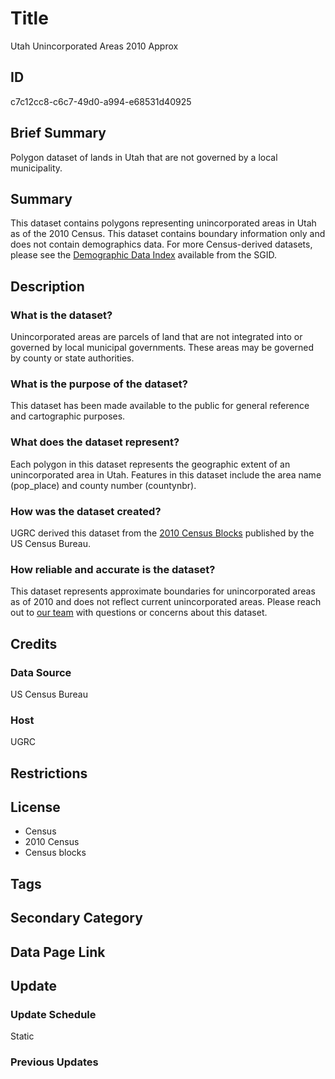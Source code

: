 # Title

Utah Unincorporated Areas 2010 Approx

## ID

c7c12cc8-c6c7-49d0-a994-e68531d40925

## Brief Summary

Polygon dataset of lands in Utah that are not governed by a local municipality.

## Summary

This dataset contains polygons representing unincorporated areas in Utah as of the 2010 Census. This dataset contains boundary information only and does not contain demographics data. For more Census-derived datasets, please see the [Demographic Data Index](https://gis.utah.gov/products/sgid/demographic/) available from the SGID.

## Description

### What is the dataset?

Unincorporated areas are parcels of land that are not integrated into or governed by local municipal governments. These areas may be governed by county or state authorities.

### What is the purpose of the dataset?

This dataset has been made available to the public for general reference and cartographic purposes.

### What does the dataset represent?

Each polygon in this dataset represents the geographic extent of an unincorporated area in Utah. Features in this dataset include the area name (pop_place) and county number (countynbr).

<!--- Given the name of the first field, pop_place, it makes me wonder if this actually represents the nearest populated place. Is that the case? --->

### How was the dataset created?

UGRC derived this dataset from the [2010 Census Blocks](https://gis.utah.gov/products/sgid/demographic/census-2010-blocks/) published by the US Census Bureau.

### How reliable and accurate is the dataset?

This dataset represents approximate boundaries for unincorporated areas as of 2010 and does not reflect current unincorporated areas. Please reach out to [our team](https://gis.utah.gov/contact/) with questions or concerns about this dataset.

## Credits

### Data Source

US Census Bureau

### Host

UGRC

## Restrictions

## License

- Census
- 2010 Census
- Census blocks

## Tags

## Secondary Category

## Data Page Link

## Update

### Update Schedule

Static

### Previous Updates
